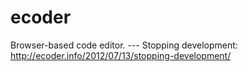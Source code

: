 # ecoder
Browser-based code editor. --- Stopping development: http://ecoder.info/2012/07/13/stopping-development/
